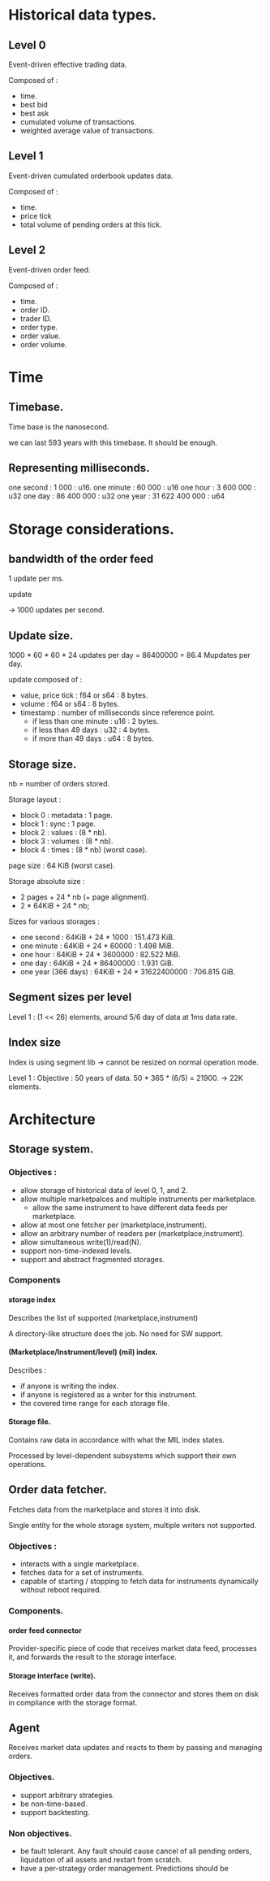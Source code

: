 # Historical data types.

## Level 0

Event-driven effective trading data.

Composed of :
- time.
- best bid
- best ask
- cumulated volume of transactions.
- weighted average value of transactions.

## Level 1

Event-driven cumulated orderbook updates data.

Composed of :
- time.
- price tick
- total volume of pending orders at this tick. 

## Level 2

Event-driven order feed.

Composed of :
- time.
- order ID.
- trader ID.
- order type.
- order value.
- order volume.

# Time

## Timebase.

Time base is the nanosecond.

we can last 593 years with this timebase. It should be enough.


## Representing milliseconds.

one second : 1 000 : u16.
one minute : 60 000 : u16
one hour   : 3 600 000 : u32
one day    : 86 400 000 : u32
one year   : 31 622 400 000 : u64

# Storage considerations.

## bandwidth of the order feed

1 update per ms.

update 

-> 1000 updates per second.

## Update size.

1000 * 60 * 60 * 24 updates per day = 86400000 = 86.4 Mupdates per day.

update composed of :
- value, price tick : f64 or s64 : 8 bytes.
- volume : f64 or s64 : 8 bytes.
- timestamp : number of milliseconds since reference point.
  - if less than one minute : u16 : 2 bytes.
  - if less than 49 days : u32 : 4 bytes.
  - if more than 49 days : u64 : 8 bytes.

## Storage size.

nb = number of orders stored.

Storage layout :
- block 0 : metadata : 1 page.
- block 1 : sync : 1 page.
- block 2 : values : (8 * nb). 
- block 3 : volumes : (8 * nb). 
- block 4 : times : (8 * nb) (worst case).

page size : 64 KiB (worst case). 

Storage absolute size :
- 2 pages + 24 * nb (+ page alignment). 
- 2 * 64KiB + 24 * nb;

Sizes for various storages :
- one second : 64KiB + 24 * 1000 : 151.473 KiB. 
- one minute : 64KiB + 24 * 60000 : 1.498 MiB. 
- one hour : 64KiB + 24 * 3600000 : 82.522 MiB. 
- one day : 64KiB + 24 * 86400000 : 1.931 GiB. 
- one year (366 days) : 64KiB + 24 * 31622400000 : 706.815 GiB. 

## Segment sizes per level

Level 1 : (1 << 26) elements, around 5/6 day of data at 1ms data rate.

## Index size

Index is using segment lib -> cannot be resized on normal operation mode.

Level 1 : Objective : 50 years of data. 50 * 365 * (6/5) = 21900. -> 22K elements.


# Architecture

## Storage system.

### Objectives :
- allow storage of historical data of level 0, 1, and 2.
- allow multiple marketpalces and multiple instruments per marketplace. 
  - allow the same instrument to have different data feeds per marketplace.
- allow at most one fetcher per (marketplace,instrument).
- allow an arbitrary number of readers per (marketplace,instrument).
- allow simultaneous write(1)/read(N).
- support non-time-indexed levels.
- support and abstract fragmented storages.

### Components  

#### storage index

Describes the list of supported (marketplace,instrument) 

A directory-like structure does the job. No need for SW support.

#### (Marketplace/Instrument/level) (mil) index.

Describes :
- if anyone is writing the index. 
- if anyone is registered as a writer for this instrument.
- the covered time range for each storage file.

#### Storage file.

Contains raw data in accordance with what the MIL index states. 

Processed by level-dependent subsystems which support their own operations.

## Order data fetcher.

Fetches data from the marketplace and stores it into disk. 

Single entity for the whole storage system, multiple writers not supported.

### Objectives :
- interacts with a single marketplace.
- fetches data for a set of instruments.
- capable of starting / stopping to fetch data for instruments dynamically without reboot required.

### Components.

#### order feed connector

Provider-specific piece of code that receives market data feed, processes it, and forwards the result to the storage interface.

#### Storage interface (write). 

Receives formatted order data from the connector and stores them on disk in compliance with the storage format.

## Agent

Receives market data updates and reacts to them by passing and managing orders.

### Objectives.
- support arbitrary strategies.
- be non-time-based.
- support backtesting.

### Non objectives.
- be fault tolerant. Any fault should cause cancel of all pending orders, liquidation of all assets and restart from scratch.
- have a per-strategy order management. Predictions should be 

